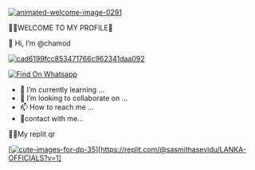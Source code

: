 <a href="https://ibb.co/KWMJBRC"><img src="https://i.ibb.co/KWMJBRC/animated-welcome-image-0291.gif" alt="animated-welcome-image-0291" border="0"></a>

🧚‍♀️WELCOME TO MY PROFILE👒



👋 Hi, I’m @chamod



<a href="https://ibb.co/b6StQzG"><img src="https://i.ibb.co/b6StQzG/cad6199fcc853471766c962341daa092.jpg" alt="cad6199fcc853471766c962341daa092" border="0"></a>
 

[![Find On Whatsapp ](https://img.shields.io/badge/Findon-whatsapp-red.svg)](https://Wa.me/+94702256963)


- 🌱 I’m currently learning ...
- 💞️ I’m looking to collaborate on ...
- 📫 How to reach me ...
- 🤗contact with me...


<!---
sasmithasevidu/sasmithasevidu is a ✨ special ✨ repository because its `README.md` (this file) appears on your GitHub profile.
You can click the Preview link to take a look at your changes.
--->
🧚‍♀️My replit qr

[<a href="https://ibb.co/QQz48j5"><img src="https://i.ibb.co/QQz48j5/cute-images-for-dp-35.jpg" alt="cute-images-for-dp-35" border="0"></a>][https://replit.com/@sasmithasevidu/LANKA-OFFICIALS?v=1]
